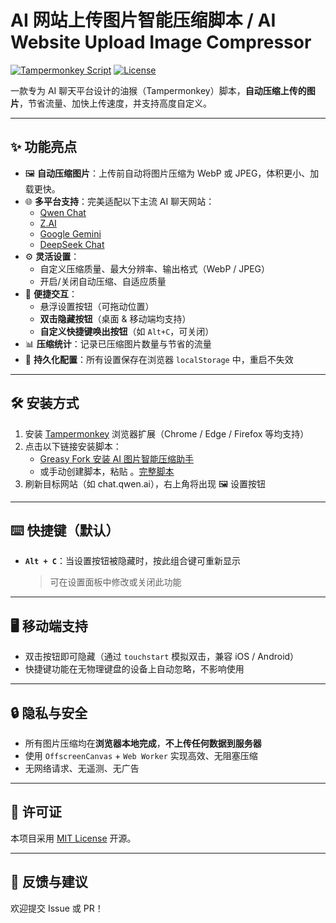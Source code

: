 
# AI 网站上传图片智能压缩脚本 / AI Website Upload  Image Compressor 

[![Tampermonkey Script](https://img.shields.io/badge/Tampermonkey-Script-green?logo=tampermonkey)](https://www.tampermonkey.net/)
[![License](https://img.shields.io/badge/License-MIT-blue)](LICENSE)

一款专为 AI 聊天平台设计的油猴（Tampermonkey）脚本，**自动压缩上传的图片**，节省流量、加快上传速度，并支持高度自定义。

---

## ✨ 功能亮点

- 🖼️ **自动压缩图片**：上传前自动将图片压缩为 WebP 或 JPEG，体积更小、加载更快。
- 🌐 **多平台支持**：完美适配以下主流 AI 聊天网站：
  - [Qwen Chat](https://chat.qwen.ai/)
  - [Z.AI](https://chat.z.ai/)
  - [Google Gemini](https://gemini.google.com/)
  - [DeepSeek Chat](https://chat.deepseek.com/)
- ⚙️ **灵活设置**：
  - 自定义压缩质量、最大分辨率、输出格式（WebP / JPEG）
  - 开启/关闭自动压缩、自适应质量
- 🎯 **便捷交互**：
  - 悬浮设置按钮（可拖动位置）
  - **双击隐藏按钮**（桌面 & 移动端均支持）
  - **自定义快捷键唤出按钮**（如 `Alt+C`，可关闭）
- 📊 **压缩统计**：记录已压缩图片数量与节省的流量
- 💾 **持久化配置**：所有设置保存在浏览器 `localStorage` 中，重启不失效

---

## 🛠 安装方式

1. 安装 [Tampermonkey](https://www.tampermonkey.net/) 浏览器扩展（Chrome / Edge / Firefox 等均支持）
2. 点击以下链接安装脚本：
   - [Greasy Fork 安装 AI 图片智能压缩助手](https://greasyfork.org/zh-CN/scripts/553468-ai-%E7%BD%91%E9%A1%B5%E5%9B%BE%E7%89%87%E4%B8%8A%E4%BC%A0-%E5%8E%8B%E7%BC%A9)
   - 或手动创建脚本，粘贴 。[完整脚本](https://github.com/JustDoIt166/AI-Upload-Image-Compressor/blob/main/script.js)
3. 刷新目标网站（如 chat.qwen.ai），右上角将出现 🖼️ 设置按钮

---

## ⌨️ 快捷键（默认）

- **`Alt + C`**：当设置按钮被隐藏时，按此组合键可重新显示  
  > 可在设置面板中修改或关闭此功能

---

## 🖥️ 移动端支持

- 双击按钮即可隐藏（通过 `touchstart` 模拟双击，兼容 iOS / Android）
- 快捷键功能在无物理键盘的设备上自动忽略，不影响使用

---

## 🔒 隐私与安全

- 所有图片压缩均在**浏览器本地完成**，**不上传任何数据到服务器**
- 使用 `OffscreenCanvas` + `Web Worker` 实现高效、无阻塞压缩
- 无网络请求、无遥测、无广告

---

## 📜 许可证

本项目采用 [MIT License](LICENSE) 开源。

---

## 💬 反馈与建议

欢迎提交 Issue 或 PR！
